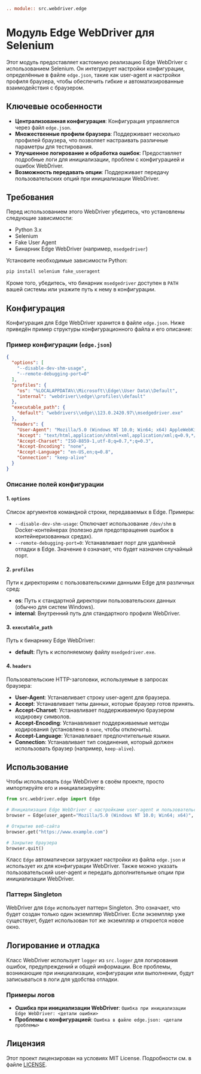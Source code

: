 ```rst
.. module:: src.webdriver.edge
```
# Модуль Edge WebDriver для Selenium

Этот модуль предоставляет кастомную реализацию Edge WebDriver с использованием Selenium. Он интегрирует настройки конфигурации, определённые в файле `edge.json`, такие как user-agent и настройки профиля браузера, чтобы обеспечить гибкие и автоматизированные взаимодействия с браузером.

## Ключевые особенности

- **Централизованная конфигурация**: Конфигурация управляется через файл `edge.json`.
- **Множественные профили браузера**: Поддерживает несколько профилей браузера, что позволяет настраивать различные параметры для тестирования.
- **Улучшенное логирование и обработка ошибок**: Предоставляет подробные логи для инициализации, проблем с конфигурацией и ошибок WebDriver.
- **Возможность передавать опции**: Поддерживает передачу пользовательских опций при инициализации WebDriver.

## Требования

Перед использованием этого WebDriver убедитесь, что установлены следующие зависимости:

- Python 3.x
- Selenium
- Fake User Agent
- Бинарник Edge WebDriver (например, `msedgedriver`)

Установите необходимые зависимости Python:

```bash
pip install selenium fake_useragent
```

Кроме того, убедитесь, что бинарник `msedgedriver` доступен в `PATH` вашей системы или укажите путь к нему в конфигурации.

## Конфигурация

Конфигурация для Edge WebDriver хранится в файле `edge.json`. Ниже приведён пример структуры конфигурационного файла и его описание:

### Пример конфигурации (`edge.json`)

```json
{
  "options": [
    "--disable-dev-shm-usage",
    "--remote-debugging-port=0"
  ],
  "profiles": {
    "os": "%LOCALAPPDATA%\\Microsoft\\Edge\\User Data\\Default",
    "internal": "webdriver\\edge\\profiles\\default"
  },
  "executable_path": {
    "default": "webdrivers\\edge\\123.0.2420.97\\msedgedriver.exe"
  },
  "headers": {
    "User-Agent": "Mozilla/5.0 (Windows NT 10.0; Win64; x64) AppleWebKit/537.36 (KHTML, like Gecko) Chrome/96.0.4664.110 Safari/537.36 Edg/96.0.1054.62",
    "Accept": "text/html,application/xhtml+xml,application/xml;q=0.9,*/*;q=0.8",
    "Accept-Charset": "ISO-8859-1,utf-8;q=0.7,*;q=0.3",
    "Accept-Encoding": "none",
    "Accept-Language": "en-US,en;q=0.8",
    "Connection": "keep-alive"
  }
}
```

### Описание полей конфигурации

#### 1. `options`
Список аргументов командной строки, передаваемых в Edge. Примеры:
- `--disable-dev-shm-usage`: Отключает использование `/dev/shm` в Docker-контейнерах (полезно для предотвращения ошибок в контейнеризованных средах).
- `--remote-debugging-port=0`: Устанавливает порт для удалённой отладки в Edge. Значение `0` означает, что будет назначен случайный порт.

#### 2. `profiles`
Пути к директориям с пользовательскими данными Edge для различных сред:
- **os**: Путь к стандартной директории пользовательских данных (обычно для систем Windows).
- **internal**: Внутренний путь для стандартного профиля WebDriver.

#### 3. `executable_path`
Путь к бинарнику Edge WebDriver:
- **default**: Путь к исполняемому файлу `msedgedriver.exe`.

#### 4. `headers`
Пользовательские HTTP-заголовки, используемые в запросах браузера:
- **User-Agent**: Устанавливает строку user-agent для браузера.
- **Accept**: Устанавливает типы данных, которые браузер готов принять.
- **Accept-Charset**: Устанавливает поддерживаемую браузером кодировку символов.
- **Accept-Encoding**: Устанавливает поддерживаемые методы кодирования (установлено в `none`, чтобы отключить).
- **Accept-Language**: Устанавливает предпочтительные языки.
- **Connection**: Устанавливает тип соединения, который должен использовать браузер (например, `keep-alive`).

## Использование

Чтобы использовать `Edge` WebDriver в своём проекте, просто импортируйте его и инициализируйте:

```python
from src.webdriver.edge import Edge

# Инициализация Edge WebDriver с настройками user-agent и пользовательскими опциями
browser = Edge(user_agent="Mozilla/5.0 (Windows NT 10.0; Win64; x64)", options=["--headless", "--disable-gpu"])

# Открытие веб-сайта
browser.get("https://www.example.com")

# Закрытие браузера
browser.quit()
```

Класс `Edge` автоматически загружает настройки из файла `edge.json` и использует их для конфигурации WebDriver. Также можно указать пользовательский user-agent и передать дополнительные опции при инициализации WebDriver.

### Паттерн Singleton

WebDriver для `Edge` использует паттерн Singleton. Это означает, что будет создан только один экземпляр WebDriver. Если экземпляр уже существует, будет использован тот же экземпляр и откроется новое окно.

## Логирование и отладка

Класс WebDriver использует `logger` из `src.logger` для логирования ошибок, предупреждений и общей информации. Все проблемы, возникающие при инициализации, конфигурации или выполнении, будут записываться в логи для удобства отладки.

### Примеры логов

- **Ошибка при инициализации WebDriver**: `Ошибка при инициализации Edge WebDriver: <детали ошибки>`
- **Проблемы с конфигурацией**: `Ошибка в файле edge.json: <детали проблемы>`

## Лицензия

Этот проект лицензирован на условиях MIT License. Подробности см. в файле [LICENSE](../../LICENSE).
